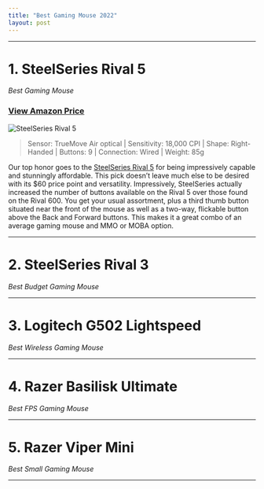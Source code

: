 ```yaml
---
title: "Best Gaming Mouse 2022"
layout: post
---
```


---

# 1. SteelSeries Rival 5

_Best Gaming Mouse_



### [View Amazon Price](https://amzn.to/3RaqFJp)

![SteelSeries Rival 5](https://kainos-img.dgn.lt/photos2_25_119062736/img.jpg)

> Sensor: TrueMove Air optical | Sensitivity: 18,000 CPI | Shape: Right-Handed | Buttons: 9 | Connection: Wired | Weight: 85g

Our top honor goes to the [SteelSeries Rival 5](https://amzn.to/3RaqFJp) for being impressively capable and stunningly affordable. This pick doesn’t leave much else to be desired with its $60 price point and versatility. Impressively, SteelSeries actually increased the number of buttons available on the Rival 5 over those found on the Rival 600. You get your usual assortment, plus a third thumb button situated near the front of the mouse as well as a two-way, flickable button above the Back and Forward buttons. This makes it a great combo of an average gaming mouse and MMO or MOBA option.

---

# 2. SteelSeries Rival 3

_Best Budget Gaming Mouse_

---

# 3. Logitech G502 Lightspeed

_Best Wireless Gaming Mouse_

---

# 4. Razer Basilisk Ultimate

_Best FPS Gaming Mouse_

---

# 5. Razer Viper Mini

_Best Small Gaming Mouse_

---
